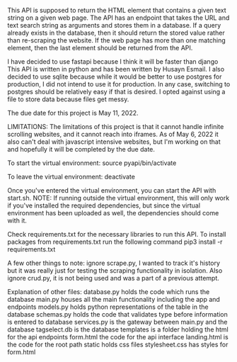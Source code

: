 This API is supposed to return the HTML element that contains a given text
string on a given web page. The API has an endpoint that takes the URL and
text search string as arguments and stores them in a database.
If a query already exists in the database, then it should return the stored
value rather than re-scraping the website. If the web page has more than one
matching element, then the last element should be returned from the API.

I have decided to use fastapi because I think it will be faster than django
This API is written in python and has been written by Husayn Esmail. I also 
decided to use sqlite because while it would be better to use postgres for
production, I did not intend to use it for production. In any case, switching
to postgres should be relatively easy if that is desired. I opted against using
a file to store data because files get messy.

The due date for this project is May 11, 2022. 

LIMITATIONS:
The limitations of this project is that it cannot handle infinite scrolling
websites, and it cannot reach into iframes. As of May 6, 2022 it also can't
deal with javascript intensive websites, but I'm working on that and hopefully
it will be completed by the due date.

To start the virtual environment:
source pyapi/bin/activate

To leave the virtual environment: 
deactivate

Once you've entered the virtual environment, you can start the API with start.sh. 
NOTE: If running outside the virtual environment, this will only work if you've 
installed the required dependencies, but since the virtual environment has been 
uploaded as well, the dependencies should come with it. 

Check requirements.txt for the necessary libraries to run this API.
To install packages from requirements.txt run the following command
pip3 install -r requirements.txt

A few other things to note:
ignore scrape.py, I wanted to track it's history but it was really just for testing
the scraping functionality in isolation. Also ignore crud.py, it is not being used
and was a part of a previous attempt.

Explanation of other files:
database.py holds the code which runs the database
main.py houses all the main functionality including the app and endpoints
models.py holds python representations of the table in the database
schemas.py holds the code that validates type before information is entered to database
services.py is the gateway between main.py and the database
tagselect.db is the database
templates is a folder holding the html for the api endpoints
form.html the code for the api interface 
landing.html is the code for the root path
static holds css files
stylesheet.css has styles for form.html
